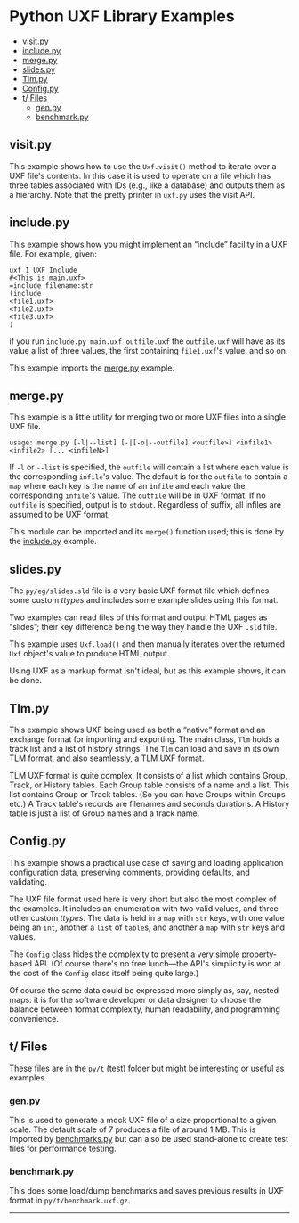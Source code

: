 # Python UXF Library Examples

- [visit.py](#visit-py)
- [include.py](#include-py)
- [merge.py](#merge-py)
- [slides.py](#slides-py)
- [Tlm.py](#tlm-py)
- [Config.py](#config-py)
- [t/ Files](#t--files)
    - [gen.py](#gen-py)
    - [benchmark.py](#benchmark-py)


## visit.py

This example shows how to use the `Uxf.visit()` method to iterate over a UXF
file's contents. In this case it is used to operate on a file which has
three tables associated with IDs (e.g., like a database) and outputs them as
a hierarchy. Note that the pretty printer in `uxf.py` uses the visit API.

## include.py

This example shows how you might implement an “include” facility in a UXF
file. For example, given:

    uxf 1 UXF Include
    #<This is main.uxf>
    =include filename:str
    (include
    <file1.uxf>
    <file2.uxf>
    <file3.uxf>
    )

if you run `include.py main.uxf outfile.uxf` the `outfile.uxf` will have as
    its value a list of three values, the first containing ``file1.uxf``'s
    value, and so on.

This example imports the [merge.py](#merge-py) example.

## merge.py

This example is a little utility for merging two or more UXF files into a
single UXF file.

`usage: merge.py [-l|--list] [-|[-o|--outfile] <outfile>] <infile1> <infile2> [... <infileN>]`

If `-l` or `--list` is specified, the `outfile` will contain a list where
each value is the corresponding ``infile``'s value. The default is for the
`outfile` to contain a `map` where each key is the name of an `infile` and
each value the corresponding ``infile``'s value. The `outfile` will be in
UXF format. If no `outfile` is specified, output is to `stdout`. Regardless
of suffix, all infiles are assumed to be UXF format.

This module can be imported and its `merge()` function used; this is done by
the [include.py](#include-py) example.

## slides.py

The `py/eg/slides.sld` file is a very basic UXF format file which defines
some custom _ttypes_ and includes some example slides using this format.

Two examples can read files of this format and output HTML pages as
“slides”; their key difference being the way they handle the UXF `.sld`
file.

This example uses `Uxf.load()` and then manually iterates over the returned
`Uxf` object's value to produce HTML output.

Using UXF as a markup format isn't ideal, but as this example shows, it can
be done.

## Tlm.py

This example shows UXF being used as both a “native” format and an exchange
format for importing and exporting. The main class, `Tlm` holds a track list
and a list of history strings. The `Tlm` can load and save in its own TLM
format, and also seamlessly, a TLM UXF format.

TLM UXF format is quite complex. It consists of a list which contains Group,
Track, or History tables. Each Group table consists of a name and a list.
This list contains Group or Track tables. (So you can have Groups within
Groups etc.) A Track table's records are filenames and seconds durations. A
History table is just a list of Group names and a track name.

## Config.py

This example shows a practical use case of saving and loading application
configuration data, preserving comments, providing defaults, and validating.

The UXF file format used here is very short but also the most complex of the
examples. It includes an enumeration with two valid values, and three other
custom _ttypes_. The data is held in a `map` with `str` keys, with one value
being an `int`, another a `list` of ``table``s, and another a `map` with
`str` keys and values.

The `Config` class hides the complexity to present a very simple
property-based API. (Of course there's no free lunch—the API's simplicity is
won at the cost of the `Config` class itself being quite large.)

Of course the same data could be expressed more simply as, say, nested maps:
it is for the software developer or data designer to choose the balance
between format complexity, human readability, and programming convenience.

## t/ Files

These files are in the `py/t` (test) folder but might be interesting or
useful as examples.

### gen.py

This is used to generate a mock UXF file of a size proportional to a given
scale. The default scale of 7 produces a file of around 1 MB. This is
imported by [benchmarks.py](#benchmark-py) but can also be used stand-alone
to create test files for performance testing.

### benchmark.py

This does some load/dump benchmarks and saves previous results in UXF format
in `py/t/benchmark.uxf.gz`.

---
